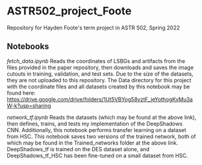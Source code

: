 # ASTR502_project_Foote
Repository for Hayden Foote's term project in ASTR 502, Spring 2022

## Notebooks 
*fetch_data.ipynb* Reads the coordinates of LSBGs and artifacts from the files provided in the paper repository, then downloads and saves the image cutouts in training, validation, and test sets. Due to the size of the datasets, they are not uploaded to this repository. The Data directory for this project with the coordinate files and all datasets created by this notebook may be found here: https://drive.google.com/drive/folders/1Ut5VBYog58yztF_jeYothogKvMu3aW-k?usp=sharing

*network_tf.ipynb* Reads the datasets (which may be found at the above link), then defines, trains, and tests my implementation of the DeepShadows CNN. Additionally, this notebook performs transfer learning on a dataset from HSC. This notebook saves two versions of the trained network, both of which may be found in the Trained_networks folder at the above link. DeepShadows_tf is trained on the DES dataset alone, and DeepShadows_tf_HSC has been fine-tuned on a small dataset from HSC.
